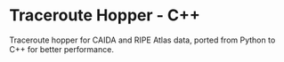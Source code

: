 # Traceroute Hopper - C++

Traceroute hopper for CAIDA and RIPE Atlas data, ported from Python to C++ for better performance.
